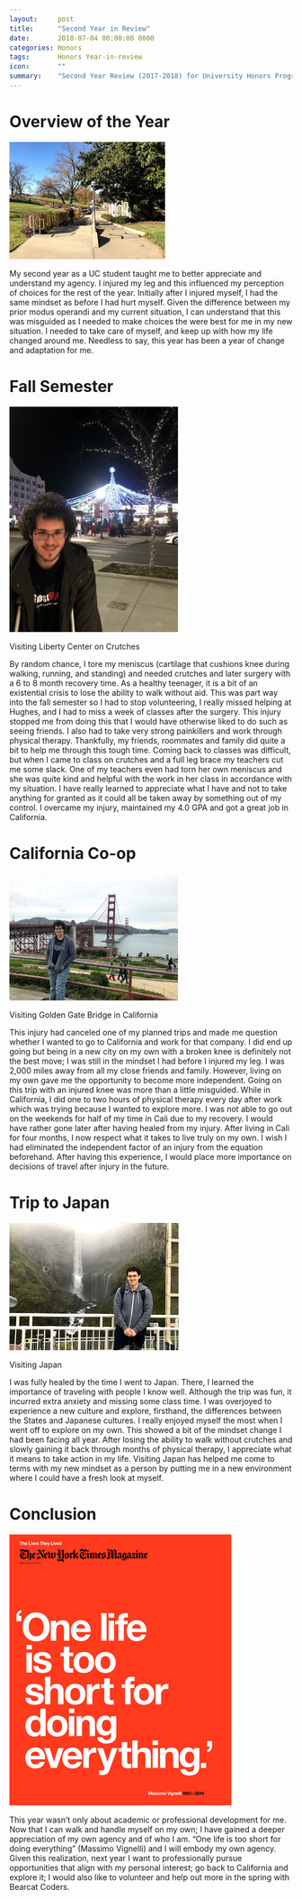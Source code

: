 ```yaml
---
layout:     post
title:      "Second Year in Review"
date:       2018-07-04 00:00:00 0000
categories: Honors
tags:       Honors Year-in-review
icon:       ""
summary: 	"Second Year Review (2017-2018) for University Honors Program"
---
```


# Overview of the Year

![Stairs at UC](/assets/projects/secondyear-in-review/secondyear-1.jpg)

My second year as a UC student taught me to better appreciate and understand my agency. I injured my leg and this influenced my perception of choices for the rest of the year. Initially after I injured myself, I had the same mindset as before I had hurt myself. Given the difference between my prior modus operandi and my current situation, I can understand that this was misguided as I needed to make choices the were best for me in my new situation. I needed to take care of myself, and keep up with how my life changed around me. Needless to say, this year has been a year of change and adaptation for me.

# Fall Semester

![Me at Libery Center during winter](/assets/projects/secondyear-in-review/secondyear-2.jpg)

Visiting Liberty Center on Crutches

By random chance, I tore my meniscus (cartilage that cushions knee during walking, running, and standing) and needed crutches and later surgery with a 6 to 8 month recovery time. As a healthy teenager, it is a bit of an existential crisis to lose the ability to walk without aid. This was part way into the fall semester so I had to stop volunteering, I really missed helping at Hughes, and I had to miss a week of classes after the surgery. This injury stopped me from doing this that I would have otherwise liked to do such as seeing friends. I also had to take very strong painkillers and work through physical therapy. Thankfully, my friends, roommates and family did quite a bit to help me through this tough time. Coming back to classes was difficult, but when I came to class on crutches and a full leg brace my teachers cut me some slack. One of my teachers even had torn her own meniscus and she was quite kind and helpful with the work in her class in accordance with my situation. I have really learned to appreciate what I have and not to take anything for granted as it could all be taken away by something out of my control. I overcame my injury, maintained my 4.0 GPA and got a great job in California.

# California Co-op

![Me at Golden Gate Bridge](/assets/projects/secondyear-in-review/secondyear-3.jpg)

Visiting Golden Gate Bridge in California

This injury had canceled one of my planned trips and made me question whether I wanted to go to California and work for that company. I did end up going but being in a new city on my own with a broken knee is definitely not the best move; I was still in the mindset I had before I injured my leg. I was 2,000 miles away from all my close friends and family. However, living on my own gave me the opportunity to become more independent. Going on this trip with an injured knee was more than a little misguided. While in California, I did one to two hours of physical therapy every day after work which was trying because I wanted to explore more. I was not able to go out on the weekends for half of my time in Cali due to my recovery. I would have rather gone later after having healed from my injury. After living in Cali for four months, I now respect what it takes to live truly on my own. I wish I had eliminated the independent factor of an injury from the equation beforehand. After having this experience, I would place more importance on decisions of travel after injury in the future.

# Trip to Japan

![Me in Japan in front of waterfall](/assets/projects/secondyear-in-review/secondyear-4.jpg)

Visiting Japan

I was fully healed by the time I went to Japan. There, I learned the importance of traveling with people I know well. Although the trip was fun, it incurred extra anxiety and missing some class time. I was overjoyed to experience a new culture and explore, firsthand, the differences between the States and Japanese cultures. I really enjoyed myself the most when I went off to explore on my own. This showed a bit of the mindset change I had been facing all year. After losing the ability to walk without crutches and slowly gaining it back through months of physical therapy, I appreciate what it means to take action in my life. Visiting Japan has helped me come to terms with my new mindset as a person by putting me in a new environment where I could have a fresh look at myself.

# Conclusion

![One Life Is Too Short For Doing Everything](/assets/projects/secondyear-in-review/secondyear-5.jpg)

This year wasn’t only about academic or professional development for me. Now that I can walk and handle myself on my own; I have gained a deeper appreciation of my own agency and of who I am. “One life is too short for doing everything” (Massimo Vignelli) and I will embody my own agency. Given this realization, next year I want to professionally pursue opportunities that align with my personal interest; go back to California and explore it; I would also like to volunteer and help out more in the spring with Bearcat Coders.

